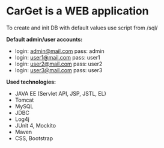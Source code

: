 # CarGet is a WEB application

To create and init DB with default values use script from /sql/

**Default admin/user accounts:**

+ login: admin@mail.com   pass: admin
+ login: user1@mail.com   pass: user1
+ login: user2@mail.com   pass: user2
+ login: user3@mail.com   pass: user3

**Used technologies:**

* JAVA EE (Servlet API, JSP, JSTL, EL)
* Tomcat
* MySQL
* JDBC
* Log4j
* JUnit 4, Mockito
* Maven
* CSS, Bootstrap
